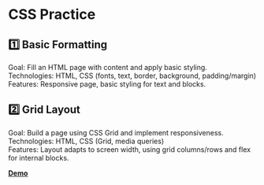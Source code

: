 # CSS Practice

## 1️⃣ Basic Formatting
Goal: Fill an HTML page with content and apply basic styling.  
Technologies: HTML, CSS (fonts, text, border, background, padding/margin)  
Features: Responsive page, basic styling for text and blocks.

## 2️⃣ Grid Layout
Goal: Build a page using CSS Grid and implement responsiveness.  
Technologies: HTML, CSS (Grid, media queries)  
Features: Layout adapts to screen width, using grid columns/rows and flex for internal blocks.

**[Demo](https://karinamilko.github.io/Responsive-CSS-Grid-Practice/)**  


